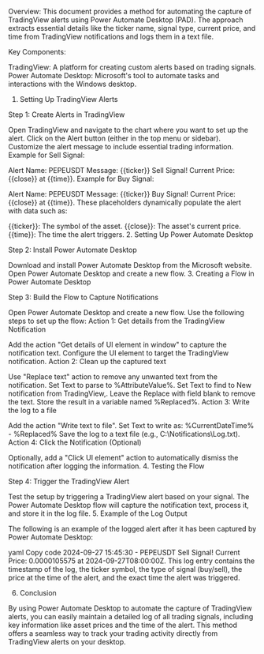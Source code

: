 Overview:
This document provides a method for automating the capture of TradingView alerts using Power Automate Desktop (PAD). The approach extracts essential details like the ticker name, signal type, current price, and time from TradingView notifications and logs them in a text file.

Key Components:

TradingView: A platform for creating custom alerts based on trading signals.
Power Automate Desktop: Microsoft's tool to automate tasks and interactions with the Windows desktop.
1. Setting Up TradingView Alerts

Step 1: Create Alerts in TradingView

Open TradingView and navigate to the chart where you want to set up the alert.
Click on the Alert button (either in the top menu or sidebar).
Customize the alert message to include essential trading information.
Example for Sell Signal:

Alert Name: PEPEUSDT
Message:
{{ticker}} Sell Signal! Current Price: {{close}} at {{time}}.
Example for Buy Signal:

Alert Name: PEPEUSDT
Message:
{{ticker}} Buy Signal! Current Price: {{close}} at {{time}}.
These placeholders dynamically populate the alert with data such as:

{{ticker}}: The symbol of the asset.
{{close}}: The asset's current price.
{{time}}: The time the alert triggers.
2. Setting Up Power Automate Desktop

Step 2: Install Power Automate Desktop

Download and install Power Automate Desktop from the Microsoft website.
Open Power Automate Desktop and create a new flow.
3. Creating a Flow in Power Automate Desktop

Step 3: Build the Flow to Capture Notifications

Open Power Automate Desktop and create a new flow.
Use the following steps to set up the flow:
Action 1: Get details from the TradingView Notification

Add the action "Get details of UI element in window" to capture the notification text.
Configure the UI element to target the TradingView notification.
Action 2: Clean up the captured text

Use "Replace text" action to remove any unwanted text from the notification.
Set Text to parse to %AttributeValue%.
Set Text to find to New notification from TradingView,.
Leave the Replace with field blank to remove the text.
Store the result in a variable named %Replaced%.
Action 3: Write the log to a file

Add the action "Write text to file".
Set Text to write as:
%CurrentDateTime% - %Replaced%
Save the log to a text file (e.g., C:\Notifications\Log.txt).
Action 4: Click the Notification (Optional)

Optionally, add a "Click UI element" action to automatically dismiss the notification after logging the information.
4. Testing the Flow

Step 4: Trigger the TradingView Alert

Test the setup by triggering a TradingView alert based on your signal.
The Power Automate Desktop flow will capture the notification text, process it, and store it in the log file.
5. Example of the Log Output

The following is an example of the logged alert after it has been captured by Power Automate Desktop:

yaml
Copy code
2024-09-27 15:45:30 - PEPEUSDT Sell Signal! Current Price: 0.0000105575 at 2024-09-27T08:00:00Z.
This log entry contains the timestamp of the log, the ticker symbol, the type of signal (buy/sell), the price at the time of the alert, and the exact time the alert was triggered.

6. Conclusion

By using Power Automate Desktop to automate the capture of TradingView alerts, you can easily maintain a detailed log of all trading signals, including key information like asset prices and the time of the alert. This method offers a seamless way to track your trading activity directly from TradingView alerts on your desktop.
